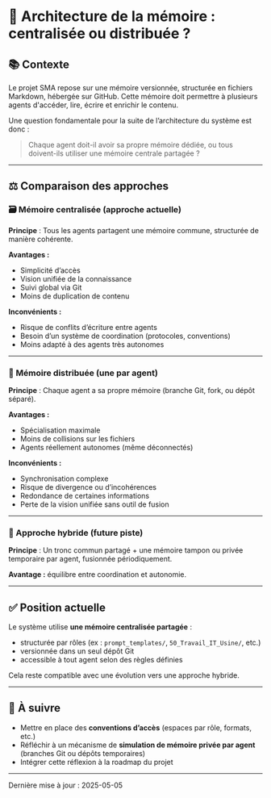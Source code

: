 # 🧠 Architecture de la mémoire : centralisée ou distribuée ?

## 📚 Contexte

Le projet SMA repose sur une mémoire versionnée, structurée en fichiers Markdown, hébergée sur GitHub. Cette mémoire doit permettre à plusieurs agents d'accéder, lire, écrire et enrichir le contenu.

Une question fondamentale pour la suite de l’architecture du système est donc :

> Chaque agent doit-il avoir sa propre mémoire dédiée, ou tous doivent-ils utiliser une mémoire centrale partagée ?

---

## ⚖️ Comparaison des approches

### 🗃️ Mémoire centralisée (approche actuelle)

**Principe** : Tous les agents partagent une mémoire commune, structurée de manière cohérente.

**Avantages :**
- Simplicité d’accès
- Vision unifiée de la connaissance
- Suivi global via Git
- Moins de duplication de contenu

**Inconvénients :**
- Risque de conflits d’écriture entre agents
- Besoin d’un système de coordination (protocoles, conventions)
- Moins adapté à des agents très autonomes

---

### 🧩 Mémoire distribuée (une par agent)

**Principe** : Chaque agent a sa propre mémoire (branche Git, fork, ou dépôt séparé).

**Avantages :**
- Spécialisation maximale
- Moins de collisions sur les fichiers
- Agents réellement autonomes (même déconnectés)

**Inconvénients :**
- Synchronisation complexe
- Risque de divergence ou d’incohérences
- Redondance de certaines informations
- Perte de la vision unifiée sans outil de fusion

---

### 🔀 Approche hybride (future piste)

**Principe** : Un tronc commun partagé + une mémoire tampon ou privée temporaire par agent, fusionnée périodiquement.

**Avantage :** équilibre entre coordination et autonomie.

---

## ✅ Position actuelle

Le système utilise **une mémoire centralisée partagée** :
- structurée par rôles (ex : `prompt_templates/`, `50_Travail_IT_Usine/`, etc.)
- versionnée dans un seul dépôt Git
- accessible à tout agent selon des règles définies

Cela reste compatible avec une évolution vers une approche hybride.

---

## 📌 À suivre

- Mettre en place des **conventions d’accès** (espaces par rôle, formats, etc.)
- Réfléchir à un mécanisme de **simulation de mémoire privée par agent** (branches Git ou dépôts temporaires)
- Intégrer cette réflexion à la roadmap du projet

---

Dernière mise à jour : 2025-05-05
